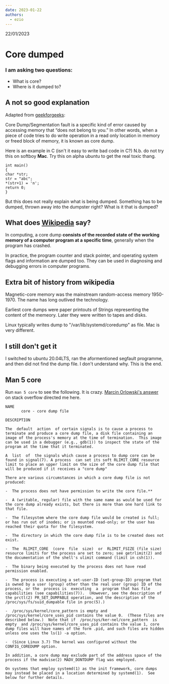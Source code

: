 ```yaml
---
date: 2023-01-22
authors:
  - ezio
---
```

22/01/2023
# Core dumped

### I am asking two questions: 
  - What is core? 
  - Where is it dumped to?
## **A not so good explanation**

Adapted from [geekforgeeks](https://www.geeksforgeeks.org/core-dump-segmentation-fault-c-cpp/):

Core Dump/Segmentation fault is a specific kind of error caused by accessing memory that “does not belong to you.” In other words, when a piece of code tries to do write operation in a read only location in memory or freed block of memory, it is known as core dump.

Here is an example in C (isn't it easy to write bad code in C?)
N.b. do not try this on softboy **Mac**. Try this on alpha ubuntu to get the real toxic thang.

```
int main()
{
char *str;
str = "abc";	
*(str+1) = 'n';
return 0;
}
```

But this does not really explain what is being dumped. Something has to be dumped, thrown away into the dumpster right? What is it that is dumped?

## **What does [Wikipedia](https://en.wikipedia.org/wiki/Core_dump) say?**

In computing, a core dump **consists of the recorded state of the working memory of a computer program at a specific time**, generally when the program has crashed.

In practice, the program counter and stack pointer, and operating system flags and information are dumped too. They can be used in diagnosing and debugging errors in computer programs.


## **Extra bit of history from wikipedia**
Magnetic-core memory was the mainstream random-access memory 1950-1970. The name has long outlived the technology.

Earliest core dumps were paper printouts of Strings representing the content of the memeory. Later they were written to tapes and disks.

Linux typically writes dump to "/var/lib/systemd/coredump" as file.
Mac is very different.

## **I still don't get it**
I switched to ubuntu 20.04LTS, ran the aformentioned segfault programme, and then did not find the dump file.
I don't understand why. This is the end.

## **Man 5 core** 
Run ```man 5 core``` to see the following. It is crazy. [Marcin Orlowski's answer](https://stackoverflow.com/questions/2065912/core-dumped-but-core-file-is-not-in-the-current-directory) on stack overflow directed me here.

```
NAME
       core - core dump file

DESCRIPTION

The  default  action  of certain signals is to cause a process to terminate and produce a core dump file, a disk file containing an image of the process's memory at the time of termination.  This image can be used in a debugger (e.g., gdb(1)) to inspect the state of the program at the time that it terminated.

A  list  of  the signals which cause a process to dump core can be found in signal(7). A process  can set its soft RLIMIT_CORE resource limit to place an upper limit on the size of the core dump file that will be produced if it receives a "core dump"

There are various circumstances in which a core dump file is not produced:

-  The process does not have permission to write the core file.**

-  A (writable, regular) file with the same name as would be used for the core dump already exists, but there is more than one hard link to that file.

-  The filesystem where the core dump file would be created is full; or has run out of inodes; or is mounted read-only; or the user has reached their quota for the filesystem.

-  The directory in which the core dump file is to be created does not exist.

-  The  RLIMIT_CORE  (core  file  size)  or  RLIMIT_FSIZE (file size) resource limits for the process are set to zero; see getrlimit(2) and the documentation of the shell's ulimit command (limit in csh(1)).

-  The binary being executed by the process does not have read permission enabled.

-  The process is executing a set-user-ID (set-group-ID) program that is owned by a user (group) other than the real user (group) ID of the process, or the  process is  executing  a  program that has file capabilities (see capabilities(7)).  (However, see the description of the prctl(2) PR_SET_DUMPABLE operation, and the description of the /proc/sys/fs/suid_dumpable file in proc(5).)

-  /proc/sys/kernel/core_pattern is empty and /proc/sys/kernel/core_uses_pid contains the value 0.  (These files are described below.)  Note that if  /proc/sys/ker‐nel/core_pattern  is  empty  and /proc/sys/kernel/core_uses_pid contains the value 1, core dump files will have names of the form .pid, and such files are hidden unless one uses the ls(1) -a option.

-  (Since Linux 3.7) The kernel was configured without the CONFIG_COREDUMP option.

In addition, a core dump may exclude part of the address space of the process if the madvise(2) MADV_DONTDUMP flag was employed.

On systems that employ systemd(1) as the init framework, core dumps may instead be placed in a location determined by systemd(1).  See below for further details.
```